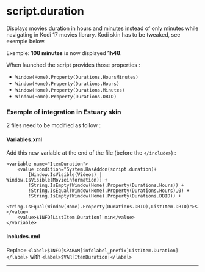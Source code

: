 script.duration
===============

Displays movies duration in hours and minutes instead of only minutes while navigating in Kodi 17 movies library. Kodi skin has to be tweaked, see exemple below.

Exemple: __108 minutes__ is now displayed __1h48__.

When launched the script provides those properties :

* `Window(Home).Property(Durations.HoursMinutes)`
* `Window(Home).Property(Durations.Hours)`
* `Window(Home).Property(Durations.Minutes)`
* `Window(Home).Property(Durations.DBID)`

### Exemple of integration in Estuary skin

2 files need to be modified as follow :

#### Variables.xml

Add this new variable at the end of the file (before the `</include>`) :
```
<variable name="ItemDuration">
    <value condition="System.HasAddon(script.duration)+
        [Window.IsVisible(Videos) | Window.IsVisible(Movieinformation)] +
        !String.IsEmpty(Window(Home).Property(Durations.Hours)) +
        !String.IsEqual(Window(Home).Property(Durations.Hours),0) +
        !String.IsEmpty(Window(Home).Property(Durations.DBID)) +
        String.IsEqual(Window(Home).Property(Durations.DBID),ListItem.DBID)">$INFO[Window(Home).Property(Durations.HoursMinutes)]</value>
    <value>$INFO[ListItem.Duration] min</value>
</variable>
```

#### Includes.xml

Replace `<label>$INFO[$PARAM[infolabel_prefix]ListItem.Duration]</label>` with `<label>$VAR[ItemDuration]</label>`

______________________
